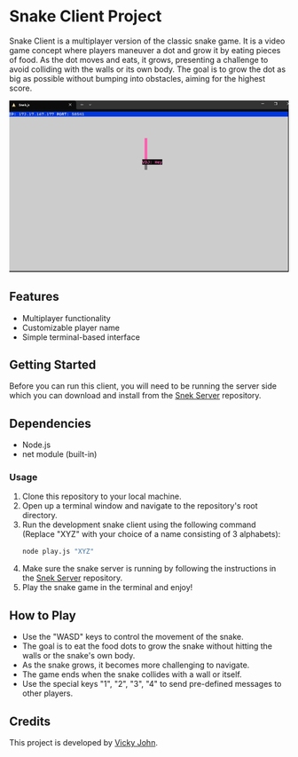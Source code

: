 # Snake Client Project

Snake Client is a multiplayer version of the classic snake game. It is a video game concept where players maneuver a dot and grow it by eating pieces of food. As the dot moves and eats, it grows, presenting a challenge to avoid colliding with the walls or its own body. The goal is to grow the dot as big as possible without bumping into obstacles, aiming for the highest score.

![Snake Game](./screenshot.png)

## Features

- Multiplayer functionality
- Customizable player name
- Simple terminal-based interface

## Getting Started

Before you can run this client, you will need to be running the server side which you can download and install from the [Snek Server](https://github.com/lighthouse-labs/snek-multiplayer) repository.

## Dependencies

- Node.js
- net module (built-in)


### Usage

1. Clone this repository to your local machine.
2. Open up a terminal window and navigate to the repository's root directory.
3. Run the development snake client using the following command (Replace "XYZ" with your choice of a name consisting of 3 alphabets):
   ```bash
   node play.js "XYZ"
4. Make sure the snake server is running by following the instructions in the [Snek Server](https://github.com/lighthouse-labs/snek-multiplayer) repository.
5. Play the snake game in the terminal and enjoy!


## How to Play

- Use the "WASD" keys to control the movement of the snake.
- The goal is to eat the food dots to grow the snake without hitting the walls or the snake's own body.
- As the snake grows, it becomes more challenging to navigate.
- The game ends when the snake collides with a wall or itself.
- Use the special keys "1", "2", "3", "4" to send pre-defined messages to other players.

## Credits

This project is developed by [Vicky John](https://github.com/VickyDJohn).